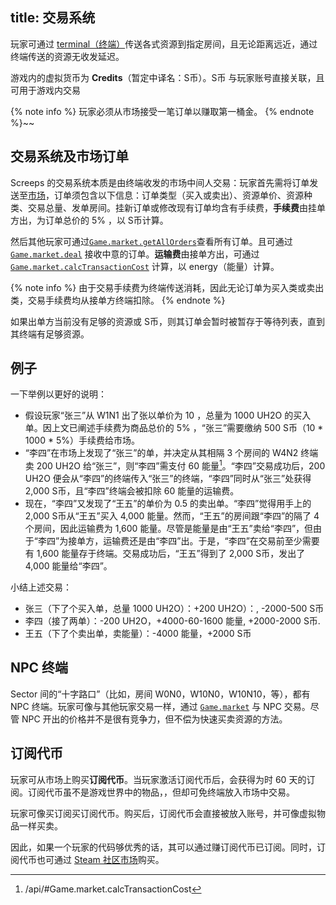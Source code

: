 title: 交易系统
---

玩家可通过 [terminal（终端）](/api/#StructureTerminal)传送各式资源到指定房间，且无论距离远近，通过终端传送的资源无收发延迟。

游戏内的虚拟货币为 **Credits**（暂定中译名：S币）。S币 与玩家账号直接关联，且可用于游戏内交易

{% note info %}
玩家必须从市场接受一笔订单以赚取第一桶金。
{% endnote %}~~

## 交易系统及市场订单

Screeps 的交易系统本质是由终端收发的市场中间人交易：玩家首先需将订单发送至[市场](https://screeps.com/a/#!/market)，订单须包含以下信息：订单类型（买入或卖出）、资源单价、资源种类、交易总量、发单房间。挂新订单或修改现有订单均含有手续费，**手续费**由挂单方出，为订单总价的 5% ，以 S币计算。

然后其他玩家可通过[`Game.market.getAllOrders`](/api/#Market.getAllOrders)查看所有订单。且可通过 [`Game.market.deal`](/api/#Market.deal) 接收中意的订单。**运输费**由接单方出，可通过 [`Game.market.calcTransactionCost`](/api/#Game.market.calcTransactionCost) 计算，以 energy（能量）计算。

{% note info %}
由于交易手续费为终端传送消耗，因此无论订单为买入类或卖出类，交易手续费均从接单方终端扣除。
{% endnote %}

如果出单方当前没有足够的资源或 S币，则其订单会暂时被暂存于等待列表，直到其终端有足够资源。

## 例子

一下举例以更好的说明：

*   假设玩家“张三”从 W1N1 出了张以单价为 10 ，总量为 1000 UH2O 的买入单。因上文已阐述手续费为商品总价的 5% ，“张三”需要缴纳 500 S币（10 * 1000 * 5%）手续费给市场。
*   “李四”在市场上发现了“张三”的单，并决定从其相隔 3 个房间的 W4N2 终端卖 200 UH2O 给“张三”，则“李四”需支付 60 能量[^计算公式]。“李四”交易成功后，200 UH2O 便会从“李四”的终端传入“张三”的终端，“李四”同时从“张三”处获得 2,000 S币，且“李四”终端会被扣除 60 能量的运输费。
*   现在，“李四”又发现了“王五”的单价为 0.5 的卖出单。“李四”觉得用手上的 2,000 S币从“王五”买入 4,000 能量。然而，“王五”的房间跟“李四”的隔了 4 个房间，因此运输费为 1,600 能量。尽管是能量是由“王五”卖给“李四”，但由于“李四”为接单方，运输费还是由“李四”出。于是，“李四”在交易前至少需要有 1,600 能量存于终端。交易成功后，“王五”得到了 2,000 S币，发出了 4,000 能量给“李四”。

小结上述交易：

*   张三（下了个买入单，总量 1000 UH2O）：+200 UH2O）：, -2000-500 S币
*   李四（接了两单）：-200 UH2O，+4000-60-1600 能量, +2000-2000 S币.
*   王五（下了个卖出单，卖能量）：-4000 能量，+2000 S币

## NPC 终端

Sector 间的“十字路口”（比如，房间 W0N0，W10N0，W10N10，等），都有 NPC 终端。玩家可像与其他玩家交易一样，通过 [`Game.market`](/api/#Game.market) 与 NPC 交易。尽管 NPC 开出的价格并不是很有竞争力，但不偿为快速买卖资源的方法。

## 订阅代币

玩家可从市场上购买**订阅代币**。当玩家激活订阅代币后，会获得为时 60 天的订阅。订阅代币虽不是游戏世界中的物品，，但却可免终端放入市场中交易。

玩家可像买订阅买订阅代币。购买后，订阅代币会直接被放入账号，并可像虚拟物品一样买卖。

因此，如果一个玩家的代码够优秀的话，其可以通过赚订阅代币已订阅。同时，订阅代币也可通过 [Steam 社区市场](http://steamcommunity.com/market/listings/464350/Subscription%20Token)购买。

[^计算公式]: /api/#Game.market.calcTransactionCost
